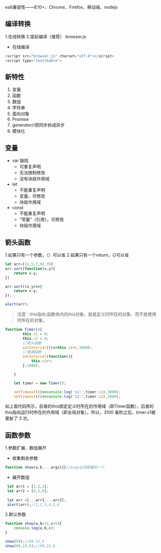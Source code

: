 es6兼容性——IE10+、Chrome、Firefox、移动端、nodejs
## 编译转换
1.在线转换
2.提前编译（推荐）
browser.js
- 在线编译
```js
<script src="browser.js" charset="utf-8"></script>
<script type="text/bable">
```
## 新特性
1. 变量
2. 函数
3. 数组
4. 字符串
5. 面向对象
6. Promise
7. generator//把同步拆成异步
8. 模块化

## 变量
- var 缺陷
  - 可重复声明
  - 无法限制修改
  - 没有块级作用域
- let
  - 不能重复声明
  - 变量，可修改
  - 块级作用域
- const
  - 不能重复声明 
  - “常量”（引用），可修改
  - 块级作用域
## 箭头函数
1.如果只有一个参数，（）可以省
2.如果只有一个return，{}可以省
```js
let arr=[12,5,7,92,35]
arr.sort(function(x,y){
    return x-y;
})

arr.sort((x,y)=>{
    return x-y;
});

alert(arr);
```
> 注意：this指向:函数体内的this对象，就是定义时所在的对象，而不是使用时所在的对象。

```js
function Timer(){
        this.s1 = 0;
        this.s2 = 0;
        //箭头函数
        setInterval(()=>this.s1++,1000);
        //普通函数
        setInterval(function(){
            this.s2++;
        },1000);

    }

    let timer = new Timer();

    setTimeout(()=>console.log('s1:',timer.s1),3000);
    setTimeout(()=>console.log("s2:",timer.s2),3000);
```
如上面代码所示，前者的this绑定定义时所在的作用域（即Timer函数），后者的this指向运行时所在的作用域（即全局对象）。所以，3100 毫秒之后，timer.s1被更新了 3 次。

## 函数参数
1.参数扩展、数组展开
 - 收集剩余参数
 ```js
 function show(a,b,...args){}//args必须是最后一个
 ```
 - 展开数组
 ```js
  let arr1 = [1,2,3];
  let arr2 = [4,5,6];
  
  lat arr =[...arr1,...arr2];
  alert(arr);//1,2,3,4,5,6
 ```
2.默认参数
```js
function show(a,b=12,c=5){
    console.log(a,b,c);
}

show(99);//99,12,5
show(99,15,6);//99,15,6
```